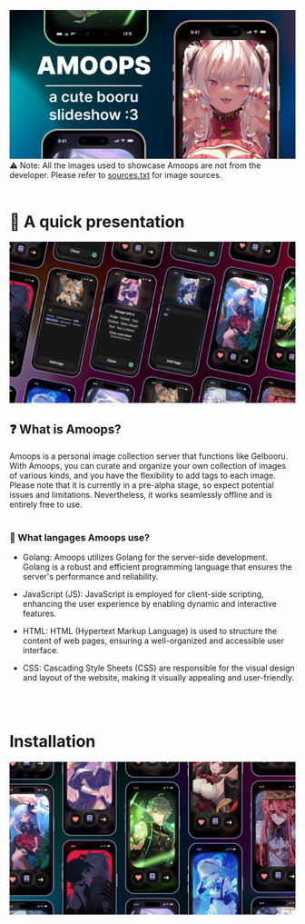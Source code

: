 ![header](.github/assets/3.png)
⚠️ Note: All the images used to showcase Amoops are not from the developer. Please refer to [sources.txt](.github/sources.txt) for image sources.
<br>
<br>
# 🍵 A quick presentation
![presentation](.github/assets/2.png)
## ❓ What is Amoops?
Amoops is a personal image collection server that functions like Gelbooru. With Amoops, you can curate and organize your own collection of images of various kinds, and you have the flexibility to add tags to each image. Please note that it is currently in a pre-alpha stage, so expect potential issues and limitations. Nevertheless, it works seamlessly offline and is entirely free to use.
<br>
<br>
### 🤖 What langages Amoops use?

- Golang: Amoops utilizes Golang for the server-side development. Golang is a robust and efficient programming language that ensures the server's performance and reliability.

- JavaScript (JS): JavaScript is employed for client-side scripting, enhancing the user experience by enabling dynamic and interactive features.

- HTML: HTML (Hypertext Markup Language) is used to structure the content of web pages, ensuring a well-organized and accessible user interface.

- CSS: Cascading Style Sheets (CSS) are responsible for the visual design and layout of the website, making it visually appealing and user-friendly.
<br>
<br>

# Installation
![installation](.github/assets/1.png)
